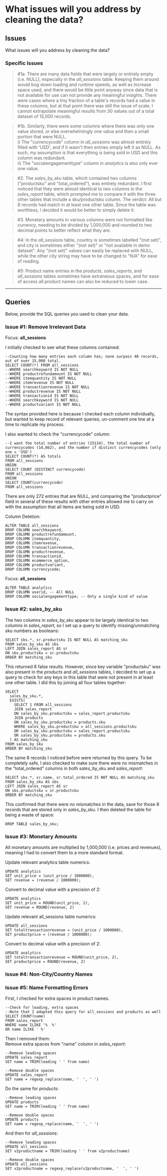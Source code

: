 # What issues will you address by cleaning the data?
## Issues
What issues will you address by cleaning the data?

### Specific Issues
>#1a: There are many data fields that were largely or entirely empty (i.e. NULL), especially in the *all_sessions* table. Keeping them around would bog down loading and runtime speeds, as well as increase space used, and there would be little point anyway since data that is not available for use can not provide any meaningful insights. There were cases where a tiny fraction of a table's records had a value in these columns, but at that point there was still the issue of scale; I cannot extrapolate meaningful results from 30 values out of a total dataset of 15,000 records.

>#1b. Similarly, there were some columns where there was only one value stored, or else overwhelmingly one value and then a small portion that were NULL.<br> 
i) The "currencycode" column in *all_sessions* was almost entirely filled with 'USD', and if it wasn't then entries simply left it as NULL. As such, my assumption is that everything is being sold in USD and this column was redundant.<br> 
ii) The "socialengagementtype" column in *analytics* is also only ever one value.

>#2. The *sales_by_sku* table, which contained two columns ("productsku" and "total_ordered"), was entirely redundant. I first noticed that they were almost identical to two columns in the *sales_report* table, which prompted me to compare it with the three other tables that include a sku/productsku column. The verdict: All but 8 records had match in at least one other table. Since the table was worthless, I decided it would be better to simply delete it.

>#3. Monetary amounts in various columns were not formatted like currency, needing to be divided by 1,000,000 and rounded to two decimal points to better reflect what they are.

>#4: In the *all_sessions* table, country is sometimes labelled "(not set)", and city is sometimes either "(not set)" or "not available in demo dataset". Any "(not set)" values can easily be replaced with NULL, while the other city string may have to be changed to "N/A" for ease of reading.

>#5: Product name entries in the *products*, *sales_reports*, and *all_sessions* tables sometimes have extraneous spaces, and for ease of access all product names can also be reduced to lower case.  

<hr>

## Queries

Below, provide the SQL queries you used to clean your data.

### Issue #1: Remove Irrelevant Data
Focus: **all_sessions**<br>

I initially checked to see what these columns contained:<br>
```
--Counting how many entries each column has; none surpass 40 records, out of over 15,000 total.
SELECT COUNT(*) FROM all_sessions
--WHERE searchkeyword IS NOT NULL 
--WHERE productrefundamount IS NOT NULL
--WHERE itemquantity IS NOT NULL
--WHERE itemrevenue IS NOT NULL
--WHERE transactionrevenue IS NOT NULL
--WHERE productrevenue IS NOT NULL
--WHERE transactionid IS NOT NULL
--WHERE searchkeyword IS NOT NULL
--WHERE productvariant IS NOT NULL
```
The syntax provided here is because I checked each column individually, but wanted to keep record of relevant queries; un-comment one line at a time to replicate my process. 

I also wanted to check the "currencycode" column:<br>
```
--I want the total number of entries (15134), the total number of currencycodes (14,862), and the number if distinct currencycodes (only one = 'USD')
SELECT COUNT(*) AS totals
FROM all_sessions
UNION
SELECT COUNT (DISTINCT currencycode)
FROM all_sessions
UNION
SELECT COUNT(currencycode)
FROM all_sessions
```
There are only 272 entries that are NULL, and comparing the "productprice" field in several of these results with other entries allowed me to carry on with the assumption that all items are being sold in USD. 

Column Deletion:<br>
```
ALTER TABLE all_sessions
DROP COLUMN searchkeyword,
DROP COLUMN productrefundamount,
DROP COLUMN itemquantity,
DROP COLUMN itemrevenue,
DROP COLUMN transactionrevenue,
DROP COLUMN productrevenue,
DROP COLUMN transactionid,
DROP COLUMN ecommerce_option,
DROP COLUMN productvariant,
DROP COLUMN currencycode;
```

Focus: **all_sessions**<br>
```
ALTER TABLE analytics
DROP COLUMN userid, -- All NULL
DROP COLUMN socialengagementtype; -- Only a single kind of value
```

### Issue #2: sales_by_sku
The two columns in *sales_by_sku* appear to be largely identical to two columns in *sales_report*, so I set up a query to identify missing/unmatching sku numbers as booleans:
```
SELECT sbs.*, sr.productsku IS NOT NULL AS matching_sku
FROM sales_by_sku AS sbs
LEFT JOIN sales_report AS sr
ON sbs.productsku = sr.productsku
ORDER BY matching_sku
```
This returned 8 false results. However, since key variable "productsku" was also present in the *products* and *all_sessions* tables, I decided to set up a query to check for any keys in this table that were not present in at least one other table. I did this by joining all four tables together:<br>
```
SELECT
  sales_by_sku.*,
  EXISTS(
  	SELECT 1 FROM all_sessions
  	JOIN sales_report
  	ON sales_by_sku.productsku = sales_report.productsku
  	JOIN products
  	ON sales_by_sku.productsku = products.sku
  	WHERE sales_by_sku.productsku = all_sessions.productsku
  	OR sales_by_sku.productsku = sales_report.productsku
  	OR sales_by_sku.productsku = products.sku
  ) AS matching_sku 
FROM sales_by_sku
ORDER BY matching_sku
```
The same 8 records I noticed before were returned by this query. To be completely safe, I also checked to make sure there were no mismatches in the "total_ordered" columns in both *sales_by_sku* and *sales_report*:
```
SELECT sbs.*, sr.name, sr.total_ordered IS NOT NULL AS matching_sku
FROM sales_by_sku AS sbs
LEFT JOIN sales_report AS sr
ON sbs.productsku = sr.productsku
ORDER BY matching_sku
```
This confirmed that there were no mismatches in the data, save for those 8 records that are stored only in *sales_by_sku*. I then deleted the table for being a waste of space: 
```
DROP TABLE sales_by_sku;
```

### Issue #3: Monetary Amounts
All monetary amounts are multiplied by 1,000,000 (i.e. prices and revenues), meaning I had to convert them to a more standard format.

Update relevant analytics table numerics:
```
UPDATE analytics
SET unit_price = (unit_price / 1000000),
SET revenue = (revenue / 1000000);
```
Convert to decimal value with a precision of 2:
```
UPDATE analytics
SET unit_price = ROUND(unit_price, 2),
SET revenue = ROUND(revenue, 2)
```

Update relevant all_sessions table numerics:
```
UPDATE all_sessions
SET totaltransactionrevenue = (unit_price / 1000000),
SET productprice = (revenue / 1000000);
```
Convert to decimal value with a precision of 2:
```
UPDATE analytics
SET totaltransactionrevenue = ROUND(unit_price, 2),
SET productprice = ROUND(revenue, 2)
```
### Issue #4: Non-City/Country Names



### Issue #5: Name Formatting Errors
First, I checked for extra spaces in product names.
```
--Check for leading, extra spaces
--Note that I adapted this query for all_sessions and products as well
SELECT COUNT(name)
FROM sales_report
WHERE name ILIKE '%  %'
OR name ILIKE ' %'
```
Then I removed them:<br>
Remove extra spaces from "name" column in *sales_report*: 
```
--Remove leading spaces
UPDATE sales_report
SET name = TRIM(leading ' ' from name)
```
```
--Remove double spaces
UPDATE sales_report
SET name = regexp_replace(name, '  ', ' ')
```
Do the same for *products*: 
```
--Remove leading spaces
UPDATE products
SET name = TRIM(leading ' ' from name)
```
```
--Remove double spaces
UPDATE products
SET name = regexp_replace(name, '  ', ' ')
```
And then for *all_sessions*: 
```
--Remove leading spaces
UPDATE all_sessions
SET v2productname = TRIM(leading ' ' from v2productname)
```
```
--Remove double spaces
UPDATE all_sessions
SET v2productname = regexp_replace(v2productname, '  ', ' ')
```

